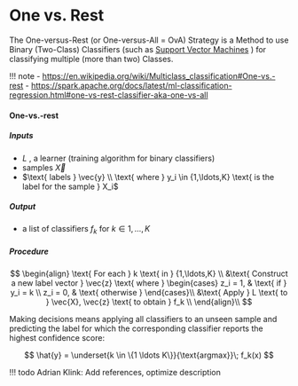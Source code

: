# One vs. Rest

The One-versus-Rest (or One-versus-All = OvA) Strategy is a Method to use Binary (Two-Class) Classifiers
(such as [Support Vector Machines](../methods/support_vector_machine.md) ) for classifying multiple
(more than two) Classes.

!!! note 
    - https://en.wikipedia.org/wiki/Multiclass_classification#One-vs.-rest
    - https://spark.apache.org/docs/latest/ml-classification-regression.html#one-vs-rest-classifier-aka-one-vs-all

#### One-vs.-rest

##### Inputs
* $L \text{ , a learner (training algorithm for binary classifiers) }$
* $\text{ samples } \vec{X}$
* $\text{ labels } \vec{y} \\ \text{ where } y_i \in {1,\ldots,K} \text{ is the label for the sample } X_i$

##### Output
* $\text{ a list of classifiers } f_k \text{ for } k \in {1,\ldots,K}$

##### Procedure
$$
\begin{align}
\text{ For each } k \text{ in } {1,\ldots,K} \\
&\text{ Construct a new label vector } \vec{z} \text{ where }
\begin{cases}
z_i = 1, & \text{ if } y_i = k \\
z_i = 0, & \text{ otherwise }
\end{cases}\\
&\text{ Apply } L \text{ to } \vec{X}, \vec{z} \text{ to obtain } f_k \\
\end{align}\\
$$

Making decisions means applying all classifiers to an unseen sample and
predicting the label for which the corresponding classifier reports the
highest confidence score:

$$
\hat{y} = \underset{k \in \{1 \ldots K\}}{\text{argmax}}\; f_k(x)
$$


!!! todo
    Adrian Klink: Add references, optimize description
